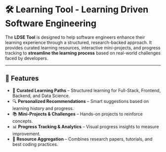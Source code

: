 # 🛠 Learning Tool - Learning Driven Software Engineering

The **LDSE Tool** is designed to help software engineers enhance their learning experience through a structured, research-backed approach. It provides curated learning resources, interactive mini-projects, and progress tracking to **streamline the learning process** based on real-world challenges faced by developers.

---

## 🚀 Features
- 📌 **Curated Learning Paths** – Structured learning for Full-Stack, Frontend, Backend, and Data Science.
- 🔍 **Personalized Recommendations** – Smart suggestions based on learning history and progress.
- 📚 **Mini-Projects & Challenges** – Hands-on projects to reinforce concepts.
- 📊 **Progress Tracking & Analytics** – Visual progress insights to measure improvement.
- 🎯 **Resource Aggregation** – Combines research papers, tutorials, and best coding practices.

